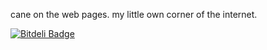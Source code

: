 cane on the web pages.
my little own corner of the internet.


[![Bitdeli Badge](https://d2weczhvl823v0.cloudfront.net/webcane/webcane.github.io/trend.png)](https://bitdeli.com/free "Bitdeli Badge")


